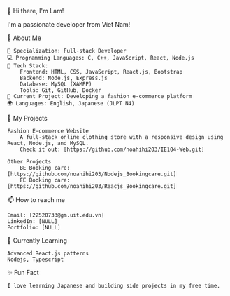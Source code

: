👋 Hi there, I'm Lam!

I'm a passionate developer from Viet Nam!

🌟 About Me

    🎯 Specialization: Full-stack Developer
    💻 Programming Languages: C, C++, JavaScript, React, Node.js
    🔧 Tech Stack:
        Frontend: HTML, CSS, JavaScript, React.js, Bootstrap
        Backend: Node.js, Express.js
        Database: MySQL (XAMPP)
        Tools: Git, GitHub, Docker
    🎨 Current Project: Developing a fashion e-commerce platform
    🌍 Languages: English, Japanese (JLPT N4)

🚀 My Projects

    Fashion E-commerce Website
        A full-stack online clothing store with a responsive design using React, Node.js, and MySQL.
        Check it out: [https://github.com/noahihi203/IE104-Web.git]

    Other Projects
        BE Booking care: [https://github.com/noahihi203/Nodejs_Bookingcare.git]
        FE Booking care: [https://github.com/noahihi203/Reacjs_Bookingcare.git]

📫 How to reach me

    Email: [22520733@gm.uit.edu.vn]
    LinkedIn: [NULL]
    Portfolio: [NULL]

🌱 Currently Learning

    Advanced React.js patterns
    Nodejs, Typescript

✨ Fun Fact

    I love learning Japanese and building side projects in my free time.
